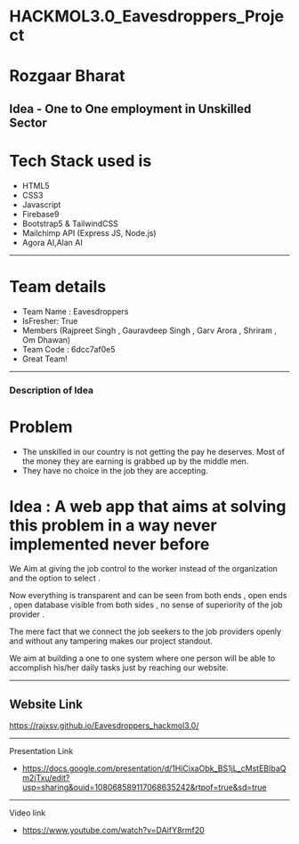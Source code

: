 # HACKMOL3.0_Eavesdroppers_Project

# Rozgaar Bharat
## Idea - One to One employment in Unskilled Sector

# Tech Stack used is 
- HTML5
- CSS3
- Javascript
- Firebase9
- Bootstrap5 & TailwindCSS
- Mailchimp API (Express JS, Node.js)
- Agora AI,Alan AI

---
 # Team details
- Team Name : Eavesdroppers
- IsFresher: True
- Members (Rajpreet Singh , Gauravdeep Singh , Garv Arora , Shriram , Om Dhawan)
- Team Code : 6dcc7af0e5
- Great Team!

---
### Description of Idea

# Problem  
- The unskilled in our country is not getting the pay he deserves. Most of the money they are earning is grabbed up by the middle men.
- They have no choice in the job they are accepting.

# Idea : A web app that aims at solving this problem in a way never implemented never before 


We Aim at giving the job control to the worker instead of  the organization  and the option to select .

 Now everything is transparent and can be seen from both ends , open ends , open database visible from both sides , no sense of superiority of the job provider .

The mere fact that we connect the job seekers  to the job providers openly and without any tampering makes our project standout.

We aim at building a one to one system where one person will be able to accomplish his/her daily tasks just by reaching our website.  


---
## Website Link

https://rajxsv.github.io/Eavesdroppers_hackmol3.0/

---
Presentation Link

- https://docs.google.com/presentation/d/1HiCixaObk_BS1jL_cMstEBIbaQm2jTxu/edit?usp=sharing&ouid=108068589117068635242&rtpof=true&sd=true
---
Video link

- https://www.youtube.com/watch?v=DAifY8rmf20

